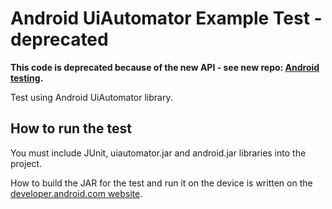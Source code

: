 # Android UiAutomator Example Test - deprecated

**This code is deprecated because of the new API - see new repo: [Android testing](https://github.com/Janamou/android-testing).**

Test using Android UiAutomator library.

## How to run the test

You must include JUnit, uiautomator.jar and android.jar libraries into the project.

How to build the JAR for the test and run it on the device is written on the [developer.android.com website](http://developer.android.com/tools/testing/testing_ui.html).
